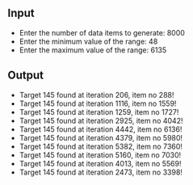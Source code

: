 ## Input

- Enter the number of data items to generate: 8000
- Enter the minimum value of the range: 48 
- Enter the maximum value of the range: 6135

## Output

- Target 145 found at iteration 206, item no 288!
- Target 145 found at iteration 1116, item no 1559!
- Target 145 found at iteration 1259, item no 1727!
- Target 145 found at iteration 2925, item no 4042!
- Target 145 found at iteration 4442, item no 6136!
- Target 145 found at iteration 4379, item no 5980!
- Target 145 found at iteration 5382, item no 7360!
- Target 145 found at iteration 5160, item no 7030!
- Target 145 found at iteration 4013, item no 5569!
- Target 145 found at iteration 2473, item no 3398!
